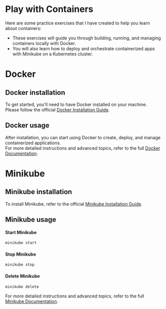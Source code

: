 # Play with Containers
Here are some practice exercises that I have created to help you learn about containers:
* These exercises will guide you through building, running, and managing containers locally with Docker.
* You will also learn how to deploy and orchestrate containerized apps with Minikube on a Kubernetes cluster.

# Docker

## Docker installation
To get started, you'll need to have Docker installed on your machine.  
Please follow the official [Docker Installation Guide](https://docs.docker.com/get-docker/).  

## Docker usage
After installation, you can start using Docker to create, deploy, and manage containerized applications.  
For more detailed instructions and advanced topics, refer to the full [Docker Documentation](https://docs.docker.com/).

# Minikube

## Minikube installation
To install Minikube, refer to the official [Minikube Installation Guide](https://minikube.sigs.k8s.io/docs/start/?arch=%2Fwindows%2Fx86-64%2Fstable%2F.exe+download).

## Minikube usage

#### Start Minikube
```bash
minikube start
```
#### Stop Minikube
```bash
minikube stop
```
#### Delete Minikube
```bash
minikube delete
```

For more detailed instructions and advanced topics, refer to the full [Minikube Documentation](https://minikube.sigs.k8s.io/docs/).
